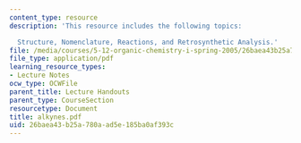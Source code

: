 ```yaml
---
content_type: resource
description: 'This resource includes the following topics:

  Structure, Nomenclature, Reactions, and Retrosynthetic Analysis.'
file: /media/courses/5-12-organic-chemistry-i-spring-2005/26baea43b25a780aad5e185ba0af393c_alkynes.pdf
file_type: application/pdf
learning_resource_types:
- Lecture Notes
ocw_type: OCWFile
parent_title: Lecture Handouts
parent_type: CourseSection
resourcetype: Document
title: alkynes.pdf
uid: 26baea43-b25a-780a-ad5e-185ba0af393c
---
```


